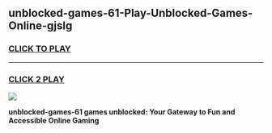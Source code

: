 
## unblocked-games-61-Play-Unblocked-Games-Online-gjslg
<h3>
<a href="https://premium76.site?title=unblocked-games-61&ref=24A">CLICK TO PLAY</a></h3>
<hr>

<h3>
<a href="https://premium76.site?title=unblocked-games-61&ref=24A">CLICK 2 PLAY</a>
  
</h3>

<a href="https://premium76.site?title=unblocked-games-61&ref=24A"><img src="https://clearcache.store/games.png"></a>


**unblocked-games-61 games unblocked: Your Gateway to Fun and Accessible Online Gaming**

